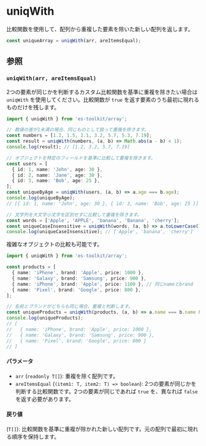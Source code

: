 # uniqWith

比較関数を使用して、配列から重複した要素を除いた新しい配列を返します。

```typescript
const uniqueArray = uniqWith(arr, areItemsEqual);
```

## 参照

### `uniqWith(arr, areItemsEqual)`

2つの要素が同じかを判断するカスタム比較関数を基準に重複を除きたい場合は `uniqWith` を使用してください。比較関数が `true` を返す要素のうち最初に現れるものだけを残します。

```typescript
import { uniqWith } from 'es-toolkit/array';

// 数値の差が1未満の場合、同じものとして扱って重複を除きます。
const numbers = [1.2, 1.5, 2.1, 3.2, 5.7, 5.3, 7.19];
const result = uniqWith(numbers, (a, b) => Math.abs(a - b) < 1);
console.log(result); // [1.2, 3.2, 5.7, 7.19]

// オブジェクトを特定のフィールドを基準に比較して重複を除きます。
const users = [
  { id: 1, name: 'John', age: 30 },
  { id: 2, name: 'Jane', age: 30 },
  { id: 3, name: 'Bob', age: 25 },
];
const uniqueByAge = uniqWith(users, (a, b) => a.age === b.age);
console.log(uniqueByAge);
// [{ id: 1, name: 'John', age: 30 }, { id: 3, name: 'Bob', age: 25 }]

// 文字列を大文字小文字を区別せずに比較して重複を除きます。
const words = ['Apple', 'APPLE', 'banana', 'Banana', 'cherry'];
const uniqueCaseInsensitive = uniqWith(words, (a, b) => a.toLowerCase() === b.toLowerCase());
console.log(uniqueCaseInsensitive); // ['Apple', 'banana', 'cherry']
```

複雑なオブジェクトの比較も可能です。

```typescript
import { uniqWith } from 'es-toolkit/array';

const products = [
  { name: 'iPhone', brand: 'Apple', price: 1000 },
  { name: 'Galaxy', brand: 'Samsung', price: 900 },
  { name: 'iPhone', brand: 'Apple', price: 1100 }, // 同じnameとbrand
  { name: 'Pixel', brand: 'Google', price: 800 },
];

// 名前とブランドがどちらも同じ場合、重複と判断します。
const uniqueProducts = uniqWith(products, (a, b) => a.name === b.name && a.brand === b.brand);
console.log(uniqueProducts);
// [
//   { name: 'iPhone', brand: 'Apple', price: 1000 },
//   { name: 'Galaxy', brand: 'Samsung', price: 900 },
//   { name: 'Pixel', brand: 'Google', price: 800 }
// ]
```

#### パラメータ

- `arr` (`readonly T[]`): 重複を除く配列です。
- `areItemsEqual` (`(item1: T, item2: T) => boolean`): 2つの要素が同じかを判断する比較関数です。2つの要素が同じであれば `true` を、異なれば `false` を返す必要があります。

#### 戻り値

(`T[]`): 比較関数を基準に重複が除かれた新しい配列です。元の配列で最初に現れる順序を保持します。
